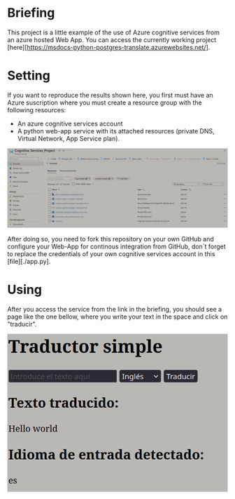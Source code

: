 # Briefing
This project is a little example of the use of Azure cognitive services from an azure hosted Web App. You can access the currently working project [here][https://msdocs-python-postgres-translate.azurewebsites.net/].

# Setting
If you want to reproduce the results shown here, you first must have an Azure suscription where you must create a resource group with the following resources:
* An azure cognitive services account
* A python web-app service with its attached resources (private DNS, Virtual Network, App Service plan).

![MyResources](./ResourceGroupPIC "a title")

After doing so, you need to fork this repository on your own GitHub and configure your Web-App for continous integration from GitHub, don´t forget to replace the credentials of your own cognitive services account in this [file][./app.py].

# Using
After you access the service from the link in the briefing, you should see a page like the one bellow, where you write your text in the space and click on "traducir".

![MyPage](./PageFrontPIC "a title")